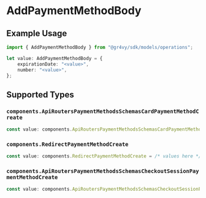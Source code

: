 # AddPaymentMethodBody

## Example Usage

```typescript
import { AddPaymentMethodBody } from "@gr4vy/sdk/models/operations";

let value: AddPaymentMethodBody = {
    expirationDate: "<value>",
    number: "<value>",
};
```

## Supported Types

### `components.ApiRoutersPaymentMethodsSchemasCardPaymentMethodCreate`

```typescript
const value: components.ApiRoutersPaymentMethodsSchemasCardPaymentMethodCreate = /* values here */
```

### `components.RedirectPaymentMethodCreate`

```typescript
const value: components.RedirectPaymentMethodCreate = /* values here */
```

### `components.ApiRoutersPaymentMethodsSchemasCheckoutSessionPaymentMethodCreate`

```typescript
const value: components.ApiRoutersPaymentMethodsSchemasCheckoutSessionPaymentMethodCreate = /* values here */
```

